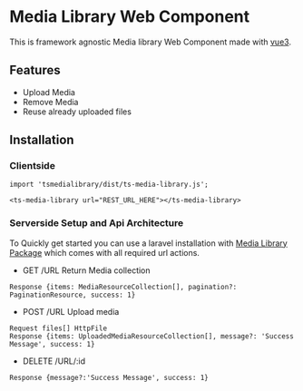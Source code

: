 # Media Library Web Component 

This is framework agnostic Media library Web Component made with [vue3](https://v3.vuejs.org).

## Features
- Upload Media
- Remove Media
- Reuse already uploaded files 

## Installation

### Clientside
```
import 'tsmedialibrary/dist/ts-media-library.js';

<ts-media-library url="REST_URL_HERE"></ts-media-library>
````

### Serverside Setup and Api Architecture
To Quickly get started you can use a laravel installation with [Media Library Package](https://github.com/themightysapien/laravelmedialibrary) which comes with all required url actions.
- GET /URL Return Media collection
```
Response {items: MediaResourceCollection[], pagination?: PaginationResource, success: 1}
```
- POST /URL Upload media
```
Request files[] HttpFile
Response {items: UploadedMediaResourceCollection[], message?: 'Success Message', success: 1}
```
- DELETE /URL/:id
```
Response {message?:'Success Message', success: 1}
```
